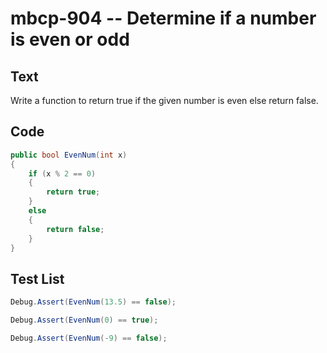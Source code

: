 # mbcp-904 -- Determine if a number is even or odd

## Text

Write a function to return true if the given number is even else return false.

## Code

```csharp
public bool EvenNum(int x)  
{  
    if (x % 2 == 0)  
    {  
        return true;  
    }  
    else  
    {  
        return false;  
    }  
}
```

## Test List

```csharp
Debug.Assert(EvenNum(13.5) == false);
```

```csharp
Debug.Assert(EvenNum(0) == true);
```

```csharp
Debug.Assert(EvenNum(-9) == false);
```
